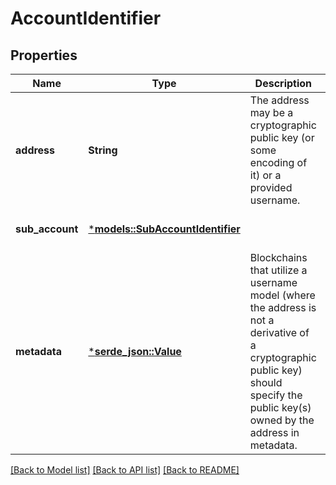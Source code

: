 # AccountIdentifier

## Properties
Name | Type | Description | Notes
------------ | ------------- | ------------- | -------------
**address** | **String** | The address may be a cryptographic public key (or some encoding of it) or a provided username.  | 
**sub_account** | [***models::SubAccountIdentifier**](SubAccountIdentifier.md) |  | [optional] [default to None]
**metadata** | [***serde_json::Value**](.md) | Blockchains that utilize a username model (where the address is not a derivative of a cryptographic public key) should specify the public key(s) owned by the address in metadata.  | [optional] [default to None]

[[Back to Model list]](../README.md#documentation-for-models) [[Back to API list]](../README.md#documentation-for-api-endpoints) [[Back to README]](../README.md)


